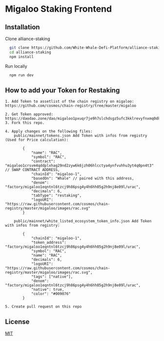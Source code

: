 
# Migaloo Staking Frontend
## Installation

Clone alliance-staking

```bash
  git clone https://github.com/White-Whale-Defi-Platform/alliance-staking.git
  cd alliance-staking
  npm install
```

Run locally

```bash
  npm run dev
```


    
## How to add your Token for Restaking
    1. Add Token to assetlist of the chain registry on migaloo: https://github.com/cosmos/chain-registry/tree/master/migaloo

    2. Get Token approved: https://daodao.zone/dao/migaloo1pxuqr7je9h7slchdsgz5ufc3kklrevyfnxmq0dkjru5k6e6mdm2sw23hfz
    3. Fork this repo.

    4. Apply changes on the following files:
        public/mainnet/tokens.json Add Token with infos from registry (Used for Price calculation):

            {
                "name": "RAC",
                "symbol": "RAC",
                "contract": "migaloo1crsvm4qddplxhag29nd2zyw6k6jzh06hlcctya4ynfvuhhu3yt4q0pn4t3" // SWAP CONTRACT ADDRESS,
                "chainId": "migaloo-1",
                "basedOn": "Whale" // paired with this address, 
                "denom": "factory/migaloo1eqntnl6tzcj9h86psg4y4h6hh05g2h9nj8e09l/urac",
                "decimals": 6,
                "tabType": "restaking",
                "logoURI": "https://raw.githubusercontent.com/cosmos/chain-registry/master/migaloo/images/rac.svg"
            }

        public/mainnet/white_listed_ecosystem_token_info.json Add Token with infos from registry: 

            {
                "chainId": "migaloo-1",
                "token_address": "factory/migaloo1eqntnl6tzcj9h86psg4y4h6hh05g2h9nj8e09l/urac",
                "symbol": "RAC",
                "name": "RAC",
                "decimals": 6,
                "logoURI": "https://raw.githubusercontent.com/cosmos/chain-registry/master/migaloo/images/rac.svg",
                "tags": ["native"],
                "denom": "factory/migaloo1eqntnl6tzcj9h86psg4y4h6hh05g2h9nj8e09l/urac",
                "native": true,
                "color": "#009076"
            }

    5. Create pull request on this repo



## License

[MIT](https://choosealicense.com/licenses/mit/)

